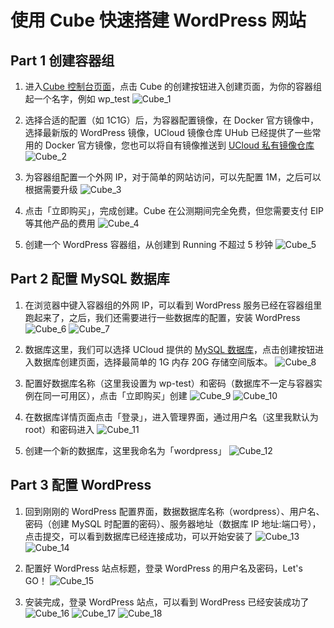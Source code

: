 # 使用 Cube 快速搭建 WordPress 网站

## Part 1 创建容器组

1. 进入[Cube 控制台页面](https://console.ucloud.cn/cube/manage)，点击 Cube 的创建按钮进入创建页面，为你的容器组起一个名字，例如 wp_test
![Cube_1](../images/quickstar/cube_wp_1.png)

2. 选择合适的配置（如 1C1G）后，为容器配置镜像，在 Docker 官方镜像中，选择最新版的 WordPress 镜像，UCloud 镜像仓库 UHub 已经提供了一些常用的 Docker 官方镜像，您也可以将自有镜像推送到 [UCloud 私有镜像仓库](https://docs.ucloud.cn/uhub/guide)
![Cube_2](../images/quickstar/cube_wp_2.png)

3. 为容器组配置一个外网 IP，对于简单的网站访问，可以先配置 1M，之后可以根据需要升级
![Cube_3](../images/quickstar/cube_wp_3.png)

4. 点击「立即购买」，完成创建。Cube 在公测期间完全免费，但您需要支付 EIP 等其他产品的费用
![Cube_4](../images/quickstar/cube_wp_4.png)

5. 创建一个 WordPress 容器组，从创建到 Running 不超过 5 秒钟
![Cube_5](../images/quickstar/cube_wp_5.png)

## Part 2 配置 MySQL 数据库

1. 在浏览器中键入容器组的外网 IP，可以看到 WordPress 服务已经在容器组里跑起来了，之后，我们还需要进行一些数据库的配置，安装 WordPress
![Cube_6](../images/quickstar/cube_wp_6.png)
![Cube_7](../images/quickstar/cube_wp_7.png)

2. 数据库这里，我们可以选择 UCloud 提供的 [MySQL 数据库](https://console.ucloud.cn/udb/sql)，点击创建按钮进入数据库创建页面，选择最简单的 1G 内存 20G 存储空间版本。
![Cube_8](../images/quickstar/cube_wp_8.png)

3. 配置好数据库名称（这里我设置为 wp-test）和密码（数据库不一定与容器实例在同一可用区），点击「立即购买」创建
![Cube_9](../images/quickstar/cube_wp_9.png)
![Cube_10](../images/quickstar/cube_wp_10.png)

4. 在数据库详情页面点击「登录」，进入管理界面，通过用户名（这里我默认为 root）和密码进入
![Cube_11](../images/quickstar/cube_wp_11.png)

5. 创建一个新的数据库，这里我命名为「wordpress」
![Cube_12](../images/quickstar/cube_wp_12.png)

## Part 3 配置 WordPress

1. 回到刚刚的 WordPress 配置界面，数据数据库名称（wordpress）、用户名、密码（创建 MySQL 时配置的密码）、服务器地址（数据库 IP 地址:端口号），点击提交，可以看到数据库已经连接成功，可以开始安装了
![Cube_13](../images/quickstar/cube_wp_13.png)
![Cube_14](../images/quickstar/cube_wp_14.png)

2. 配置好 WordPress 站点标题，登录 WordPress 的用户名及密码，Let's GO！
![Cube_15](../images/quickstar/cube_wp_15.png)

3. 安装完成，登录 WordPress 站点，可以看到 WordPress 已经安装成功了
![Cube_16](../images/quickstar/cube_wp_16.png)
![Cube_17](../images/quickstar/cube_wp_17.png)
![Cube_18](../images/quickstar/cube_wp_18.png)